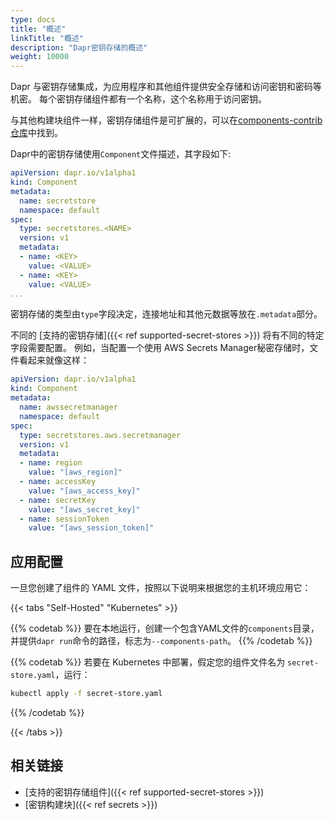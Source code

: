 ```yaml
---
type: docs
title: "概述"
linkTitle: "概述"
description: "Dapr密钥存储的概述"
weight: 10000
---
```


Dapr 与密钥存储集成，为应用程序和其他组件提供安全存储和访问密钥和密码等机密。 每个密钥存储组件都有一个名称，这个名称用于访问密钥。

与其他构建块组件一样，密钥存储组件是可扩展的，可以在[components-contrib 仓库](https://github.com/dapr/components-contrib)中找到。

Dapr中的密钥存储使用`Component`文件描述，其字段如下:

```yaml
apiVersion: dapr.io/v1alpha1
kind: Component
metadata:
  name: secretstore
  namespace: default
spec:
  type: secretstores.<NAME>
  version: v1
  metadata:
  - name: <KEY>
    value: <VALUE>
  - name: <KEY>
    value: <VALUE>
...
```

密钥存储的类型由`type`字段决定，连接地址和其他元数据等放在`.metadata`部分。

不同的 [支持的密钥存储]({{< ref supported-secret-stores >}}) 将有不同的特定字段需要配置。 例如，当配置一个使用 AWS Secrets Manager秘密存储时，文件看起来就像这样：

```yaml
apiVersion: dapr.io/v1alpha1
kind: Component
metadata:
  name: awssecretmanager
  namespace: default
spec:
  type: secretstores.aws.secretmanager
  version: v1
  metadata:
  - name: region
    value: "[aws_region]"
  - name: accessKey
    value: "[aws_access_key]"
  - name: secretKey
    value: "[aws_secret_key]"
  - name: sessionToken
    value: "[aws_session_token]"
```

## 应用配置

一旦您创建了组件的 YAML 文件，按照以下说明来根据您的主机环境应用它：


{{< tabs "Self-Hosted" "Kubernetes" >}}

{{% codetab %}}
要在本地运行，创建一个包含YAML文件的`components`目录，并提供`dapr run`命令的路径，标志为`--components-path`。
{{% /codetab %}}

{{% codetab %}}
若要在 Kubernetes 中部署，假定您的组件文件名为 `secret-store.yaml`，运行：

```bash
kubectl apply -f secret-store.yaml
```
{{% /codetab %}}

{{< /tabs >}}


## 相关链接

- [支持的密钥存储组件]({{< ref supported-secret-stores >}})
- [密钥构建块]({{< ref secrets >}})